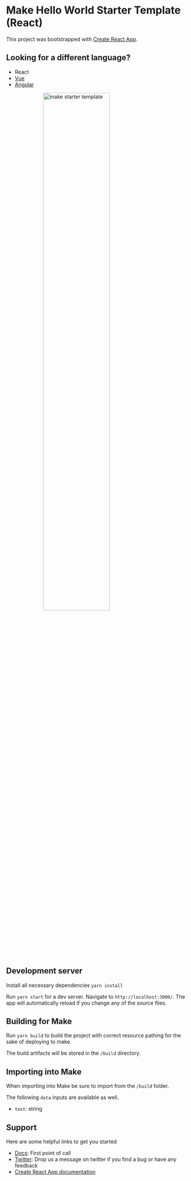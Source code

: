 # Make Hello World Starter Template (React)

This project was bootstrapped with [Create React App](https://github.com/facebook/create-react-app).

## Looking for a different language?
- React
- [Vue](https://github.com/Outfitio/make-hello-world-vue-template)
- [Angular](https://github.com/Outfitio/make-hello-world-angular-template)

<img src="https://files.outfit.io/media_library_items/236740/Screen%2520Shot%25202020-11-03%2520at%252010.34.34%2520am.png" style="width: 60%; margin: 0 auto; display: block;" alt="make starter template" />

## Development server

Install all necessary dependencies `yarn install`

Run `yarn start` for a dev server. Navigate to `http://localhost:3000/`. The app will automatically reload if you change any of the source files.

## Building for Make

Run `yarn build` to build the project with correct resource pathing for the sake of deploying to make.

The build artifacts will be stored in the `/build` directory.

## Importing into Make

When importing into Make be sure to import from the `/build` folder.

The following `data` inputs are available as well.

- `text`: string

## Support

Here are some helpful links to get you started
- [Docs](https://docs.make.cm): First point of call
- [Twitter](https://twitter.com/home): Drop us a message on twitter if you find a bug or have any feedback
- [Create React App documentation](https://facebook.github.io/create-react-app/docs/getting-started)
